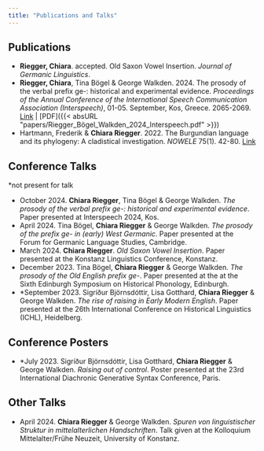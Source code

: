 ```yaml
---
title: "Publications and Talks"
---
```


## Publications

- **Riegger, Chiara**. accepted. Old Saxon Vowel Insertion. *Journal of Germanic Linguistics*.
- **Riegger, Chiara**, Tina Bögel & George Walkden. 2024. The prosody of the verbal prefix ge-: historical and experimentalevidence. *Proceedings of the Annual Conference of the International Speech Communication Association (Interspeech)*,01-05. September, Kos, Greece. 2065-2069.
[Link](https://www.isca-archive.org/interspeech_2024/riegger24_interspeech.html) | [PDF]({{< absURL "papers/Riegger_Bögel_Walkden_2024_Interspeech.pdf" >}})
- Hartmann, Frederik & **Chiara Riegger**. 2022. The Burgundian language and its phylogeny: A cladistical investigation. *NOWELE* 75(1). 42-80.
[Link](https://www.benjamins.com/catalog/nowele.00062.har)

## Conference Talks
*not present for talk

- October 2024. **Chiara Riegger**, Tina Bögel & George Walkden. *The prosody of the verbal prefix ge-: historical and experimental evidence*. Paper presented at Interspeech 2024, Kos.
- April 2024. Tina Bögel, **Chiara Riegger** & George Walkden. *The prosody of the prefix ge- in (early) West Germanic*. Paper presented at the Forum for Germanic Language Studies, Cambridge.
- March 2024. **Chiara Riegger**. *Old Saxon Vowel Insertion*. Paper presented at the Konstanz Linguistics Conference, Konstanz.
- December 2023. Tina Bögel, **Chiara Riegger** & George Walkden. *The prosody of the Old English prefix ge-*. Paper presented at the at the Sixth Edinburgh Symposium on Historical Phonology, Edinburgh.
- *September 2023. Sigríður Björnsdóttir, Lisa Gotthard, **Chiara Riegger** & George Walkden. *The rise of raising in Early ModernEnglish*. Paper presented at the 26th International Conference on Historical Linguistics (ICHL), Heidelberg. 

## Conference Posters

- *July 2023. Sigríður Björnsdóttir, Lisa Gotthard, **Chiara Riegger** & George Walkden. *Raising out of control*. Poster presentedat the 23rd International Diachronic Generative Syntax Conference, Paris.

## Other Talks

- April 2024. **Chiara Riegger** & George Walkden. *Spuren von linguistischer Struktur in mittelalterlichen Handschriften*. Talk given at the Kolloquium Mittelalter/Frühe Neuzeit, University of Konstanz.
